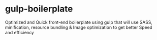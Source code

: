 # gulp-boilerplate
Optimized and Quick front-end boilerplate using gulp that will use SASS, minification, resource bundling &amp; Image optimization to get better Speed and efficiency 

